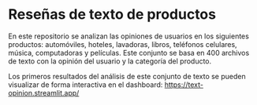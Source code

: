# Reseñas de texto de productos

En este repositorio se analizan las opiniones de usuarios en los siguientes productos: automóviles, hoteles, lavadoras, libros, teléfonos celulares, música, computadoras y películas. Este conjunto se basa en 400 archivos de texto con la opinión del usuario y la categoría del producto. 

Los primeros resultados del análisis de este conjunto de texto se pueden visualizar de forma interactiva en el dashboard: 
https://text-opinion.streamlit.app/
